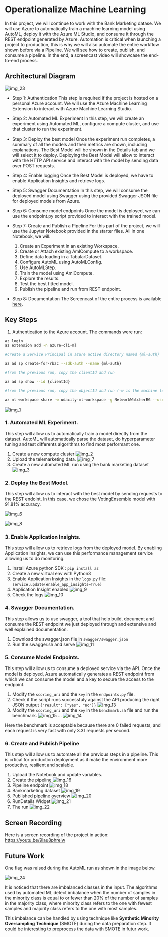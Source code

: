 # Operationalize Machine Learning
In this project, we will continue to work with the Bank Marketing datase. We will use Azure to automatically train a machine learning model using AutoML, deploy it with the Azure ML Studio, and consume it through the REST endpoint generated by Azure. 
Automation is critical when launching a project to production, this is why we will also automate the entire workflow shown before via a Pipeline. We will see how to create, publish, and consume a pipeline. In the end, a screencast video will showcase the end-to-end process.
## Architectural Diagram

![img_23](img/img_23.png)

- Step 1: Authentication
This step is required if the project is hosted on a personal Azure account. We will use the Azure Machine Learning Extension to interact with Azure Machine Learning Studio.

- Step 2: Automated ML Experiment
In this step, we will create an experiment using Automated ML, configure a compute cluster, and use that cluster to run the experiment.

- Step 3: Deploy the best model
Once the experiment run completes, a summary of all the models and their metrics are shown, including explanations. The Best Model will be shown in the Details tab and we will select it to deploy. Deploying the Best Model will allow to interact with the HTTP API service and interact with the model by sending data over POST requests.

- Step 4: Enable logging
Once the Best Model is deployed, we have to enable Application Insights and retrieve logs.

- Step 5: Swagger Documentation
In this step, we will consume the deployed model using Swagger using the provided Swagger JSON file for deployed models from Azure.

- Step 6: Consume model endpoints
Once the model is deployed, we can use the endpoint.py script provided to interact with the trained model.

- Step 7: Create and Publish a Pipeline
For this part of the project, we will use the Jupyter Notebook provided in the starter files. All in one Notebook, we will: 
  1. Create an Experiment in an existing Workspace. 
  2. Create or Attach existing AmlCompute to a workspace. 
  3. Define data loading in a TabularDataset. 
  4. Configure AutoML using AutoMLConfig. 
  5. Use AutoMLStep.
  6. Train the model using AmlCompute.
  7. Explore the results. 
  8. Test the best fitted model.
  9. Publish the pipeline and run from REST endpoint.

- Step 8: Documentation
  The Screencast of the entire process is available [here](#screen-recording).

## Key Steps

1. Authentication to the Azure account. The commands were run:
```bash
az login
az extension add -n azure-cli-ml

#create a Service Principal in azure active directory named {ml-auth}

az ad sp create-for-rbac --sdk-auth --name {ml-auth}

#from the previous run, copy the clientId and run 

az ad sp show --id {clientId}

#from the previous run, copy the objectId and run (-w is the machine learning workspace and -g is the resource group )

az ml workspace share -w udacity-ml-workspace -g NetworkWatcherRG --user {objectId} --role owner
```
   
![img_1](img/img_1.PNG)

### 1. Automated ML Experiment. 
This step will allow us to automatically train a model directly from the dataset. AutoML will automatically parse the dataset, do hyperparameter tuning and test differents algorithms to find most performant one.
   1. Create a new compute cluster
   ![img_2](img/img_2.PNG)
   1. Upload the telemarketing data.
   ![img_7](img/img_7.PNG)
   1. Create a new automated ML run using the bank marketing dataset
   ![img_3](img/img_3.PNG)
### 2. Deploy the Best Model. 
This step will allow us to interact with the best model by sending requests to the REST endoint. In this case, we chose the VotingEnsemble model with 91.81% accuracy. 

   ![img_6](img/img_6.PNG)

   ![img_8](img/img_8.PNG)
### 3. Enable Application Insights. 
This step will allow us to retrieve logs from the deployed model. By enabling Application Insights, we can use this performance management service allowing us to do monitoring.
   1. Install Azure python SDK : `pip install az`
   2. Create a new virtual env with Python3
   3. Enable Application Insights in the `logs.py` file: `service.update(enable_app_insights=True)`
   4. Application Insight enabled
   ![img_9](img/img_9.PNG)
   1. Check the logs
   ![img_10](img/img_10.PNG)
### 4. Swagger Documentation. 
This step allows us to use swagger, a tool that help build, document and consume the REST endpoint we just deployed through and extensive and well explained documentation.
   1. Download the swagger.json file in `swagger/swagger.json`
   2. Run the swagger.sh and serve
   ![img_11](img/img_11.PNG)
### 5. Consume Model Endpoints. 
This step will allow us to consume a deployed service via the API. Once the model is deployed, Azure automatically generates a REST endpoint from which we can consume the model and a key to secure the access to the endpoint.
   1. Modify the `scoring_uri` and the `key` in the `endpoints.py` file.
   2. Check if the script runs successfuly against the API producing the right JSON output `{"result": ["yes", "no"]}`
   ![img_13](img/img_13.PNG)
   1. Modify the `scoring_uri` and the `key` in the `benchmark.sh` file and run the benchmark.
   ![img_15](img/img_15.PNG)
   ...
   ![img_14](img/img_14.PNG)
   
   Here the benchmark is acceptable because there are 0 failed requests, and each request is very fast with only 3.31 requests per second.
### 6. Create and Publish Pipeline
This step will allow us to automate all the previous steps in a pipeline. This is crtical for production deployment as it make the environment more productive, resilient and scalable.
   1. Upload the Notebook and update variables.
   2. Create the pipeline
   ![img_16](img/img_16.PNG)
   1. Pipeline endpoint
   ![img_18](img/img_18.PNG)
   1. Bankmarketing dataset
   ![img_19](img/img_19.PNG)
   1. Published pipeline overview
   ![img_20](img/img_20.PNG)
   1. RunDetails Widget
   ![img_21](img/img_21.PNG)
   1. The run
   ![img_22](img/img_22.png)
## Screen Recording

Here is a screen recording of the project in action: https://youtu.be/9lau8phreIw

## Future Work

One flag was raised during the AutoML run as shown in the image below.

![img_24](img/img_24.PNG)

It is noticed that there are imbalanced classes in the input. The algorithms used by automated ML detect imbalance when the number of samples in the minority class is equal to or fewer than 20% of the number of samples in the majority class, where minority class refers to the one with fewest samples and majority class refers to the one with most samples.

This imbalance can be handled by using technique like **Synthetic Minority Oversampling Technique** (SMOTE) during the data preparation step. It could be interesting to preprocess the data with SMOTE in futur work.